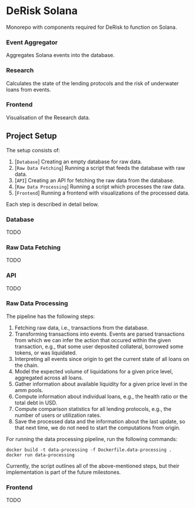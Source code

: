 # DeRisk Solana

Monorepo with components required for DeRisk to function on Solana.

### Event Aggregator

Aggregates Solana events into the database.

### Research

Calculates the state of the lending protocols and the risk of underwater loans from events.

### Frontend

Visualisation of the Research data.

## Project Setup

The setup consists of:
1) [`Database`] Creating an empty database for raw data.
2) [`Raw Data Fetching`] Running a script that feeds the database with raw data.
3) [`API`] Creating an API for fetching the raw data from the database.
4) [`Raw Data Processing`] Running a script which processes the raw data.
5) [`Frontend`] Running a frontend with visualizations of the processed data.

Each step is described in detail below.

### Database

TODO

### Raw Data Fetching

TODO

### API

TODO

### Raw Data Processing

The pipeline has the following steps:
1) Fetching raw data, i.e., transactions from the database.
2) Transforming transactions into events. Events are parsed transactions from which we can infer the action that occured within the given transaction, e.g., that some user deposited collateral, borrowed some tokens, or was liquidated.
3) Interpreting all events since origin to get the current state of all loans on the chain.
4) Model the expected volume of liquidations for a given price level, aggregated across all loans.
5) Gather information about available liquidity for a given price level in the amm pools.
6) Compute information about individual loans, e.g., the health ratio or the total debt in USD.
7) Compute comparison statistics for all lending protocols, e.g., the number of users or utilization rates.
8) Save the processed data and the information about the last update, so that next time, we do not need to start the computations from origin.

For running the data processing pipeline, run the following commands:
```
docker build -t data-processing -f Dockerfile.data-processing .
docker run data-processing
```

Currently, the script outlines all of the above-mentioned steps, but their implementation is part of the future milestones.

### Frontend

TODO
